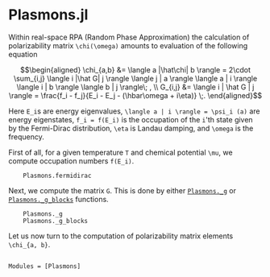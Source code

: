 # Plasmons.jl


Within real-space RPA (Random Phase Approximation) the calculation of
polarizability matrix ``\chi(\omega)`` amounts to evaluation of the following equation
```math
\begin{aligned}
    \chi_{a,b}
        &= \langle a |\hat\chi| b \rangle
        = 2\cdot \sum_{i,j} \langle i |\hat G| j \rangle
           \langle j | a \rangle \langle a | i \rangle
           \langle i | b \rangle \langle b | j \rangle\; , \\
    G_{i,j}
        &= \langle i | \hat G | j \rangle
        = \frac{f_i - f_j}{E_i - E_j - (\hbar\omega + i\eta)} \;.
\end{aligned}
```

Here ``E_i``s are energy eigenvalues, ``\langle a | i \rangle = \psi_i (a)`` are
energy eigenstates, ``f_i = f(E_i)`` is the occupation of the ``i``'th state
given by the Fermi-Dirac distribution, ``\eta`` is Landau damping, and
``\omega`` is the frequency.

First of all, for a given temperature ``T`` and chemical potential ``\mu``, we
compute occupation numbers ``f(E_i)``.

```@docs
    Plasmons.fermidirac
```

Next, we compute the matrix ``G``. This is done by either [`Plasmons._g`](@ref)
or [`Plasmons._g_blocks`](@ref) functions.

```@docs
    Plasmons._g
    Plasmons._g_blocks
```

Let us now turn to the computation of polarizability matrix elements ``\chi_{a, b}``.

```@index
```

```@autodocs
Modules = [Plasmons]
```
